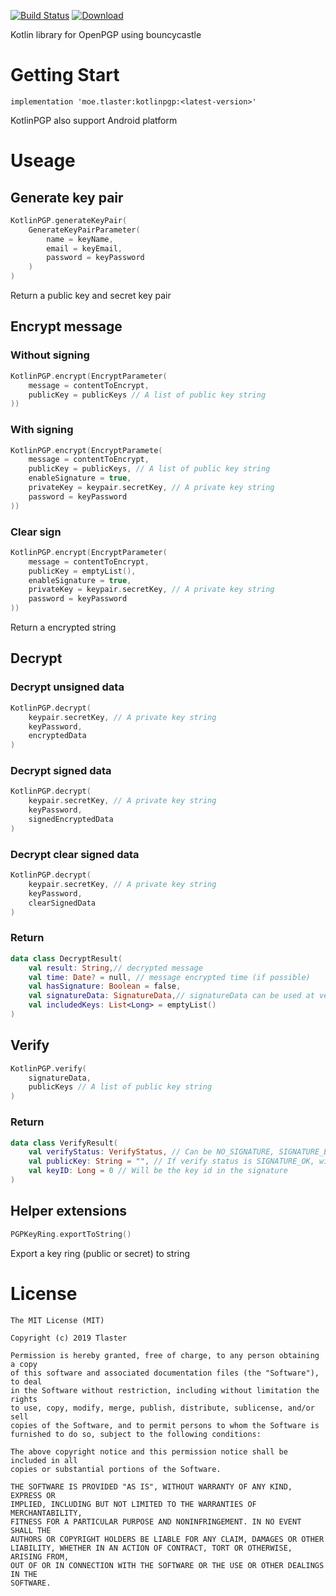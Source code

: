 [![Build Status](https://travis-ci.com/Tlaster/KotlinPGP.svg?branch=master)](https://travis-ci.com/Tlaster/KotlinPGP)
[ ![Download](https://api.bintray.com/packages/tlaster/KotlinPGP/KotlinPGP/images/download.svg) ](https://bintray.com/tlaster/KotlinPGP/KotlinPGP/_latestVersion)

Kotlin library for OpenPGP using bouncycastle
# Getting Start 
```
implementation 'moe.tlaster:kotlinpgp:<latest-version>'
```
KotlinPGP also support Android platform

# Useage
## Generate key pair
``` kotlin
KotlinPGP.generateKeyPair(
    GenerateKeyPairParameter(
        name = keyName,
        email = keyEmail,
        password = keyPassword
    )
)
```
Return a public key and secret key pair
## Encrypt message
### Without signing
``` kotlin
KotlinPGP.encrypt(EncryptParameter(
    message = contentToEncrypt,
    publicKey = publicKeys // A list of public key string
))
```
### With signing
``` kotlin
KotlinPGP.encrypt(EncryptParamete(
    message = contentToEncrypt,
    publicKey = publicKeys, // A list of public key string
    enableSignature = true,
    privateKey = keypair.secretKey, // A private key string
    password = keyPassword
))
```
### Clear sign
``` kotlin
KotlinPGP.encrypt(EncryptParameter(
    message = contentToEncrypt,
    publicKey = emptyList(),
    enableSignature = true,
    privateKey = keypair.secretKey, // A private key string
    password = keyPassword
))
```
Return a encrypted string

## Decrypt
### Decrypt unsigned data
``` kotlin
KotlinPGP.decrypt(
    keypair.secretKey, // A private key string 
    keyPassword, 
    encryptedData
)
```
### Decrypt signed data
``` kotlin
KotlinPGP.decrypt(
    keypair.secretKey, // A private key string
    keyPassword, 
    signedEncryptedData
)
```
### Decrypt clear signed data
``` kotlin
KotlinPGP.decrypt(
    keypair.secretKey, // A private key string
    keyPassword, 
    clearSignedData
)
```
### Return
``` kotlin
data class DecryptResult(
    val result: String,// decrypted message
    val time: Date? = null, // message encrypted time (if possible)
    val hasSignature: Boolean = false,
    val signatureData: SignatureData,// signatureData can be used at verify
    val includedKeys: List<Long> = emptyList()
)
```
## Verify
``` kotlin
KotlinPGP.verify(
    signatureData, 
    publicKeys // A list of public key string
)
```
### Return
``` kotlin
data class VerifyResult(
    val verifyStatus: VerifyStatus, // Can be NO_SIGNATURE, SIGNATURE_BAD, SIGNATURE_OK, UNKNOWN_PUBLIC_KEY
    val publicKey: String = "", // If verify status is SIGNATURE_OK, will return the public key string provided by the parameter, otherwise will be empty
    val keyID: Long = 0 // Will be the key id in the signature
)
```
## Helper extensions
``` kotlin
PGPKeyRing.exportToString()
```
Export a key ring (public or secret) to string

# License
```
The MIT License (MIT)

Copyright (c) 2019 Tlaster

Permission is hereby granted, free of charge, to any person obtaining a copy
of this software and associated documentation files (the "Software"), to deal
in the Software without restriction, including without limitation the rights
to use, copy, modify, merge, publish, distribute, sublicense, and/or sell
copies of the Software, and to permit persons to whom the Software is
furnished to do so, subject to the following conditions:

The above copyright notice and this permission notice shall be included in all
copies or substantial portions of the Software.

THE SOFTWARE IS PROVIDED "AS IS", WITHOUT WARRANTY OF ANY KIND, EXPRESS OR
IMPLIED, INCLUDING BUT NOT LIMITED TO THE WARRANTIES OF MERCHANTABILITY,
FITNESS FOR A PARTICULAR PURPOSE AND NONINFRINGEMENT. IN NO EVENT SHALL THE
AUTHORS OR COPYRIGHT HOLDERS BE LIABLE FOR ANY CLAIM, DAMAGES OR OTHER
LIABILITY, WHETHER IN AN ACTION OF CONTRACT, TORT OR OTHERWISE, ARISING FROM,
OUT OF OR IN CONNECTION WITH THE SOFTWARE OR THE USE OR OTHER DEALINGS IN THE
SOFTWARE.
```